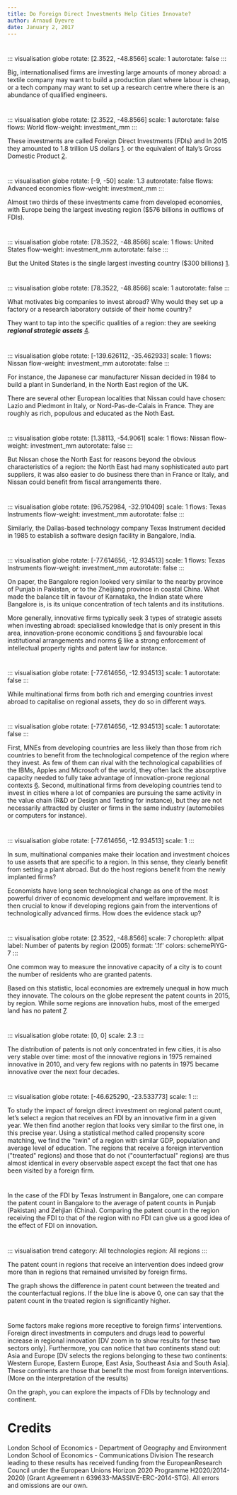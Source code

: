 ```yaml
---
title: Do Foreign Direct Investments Help Cities Innovate?
author: Arnaud Dyevre
date: January 2, 2017
---
```



#

::: visualisation globe
  rotate: [2.3522, -48.8566]
  scale: 1
  autorotate: false
:::

Big, internationalised firms are investing large amounts of money abroad: a textile company may want to build a production plant where labour is cheap, or a tech company may want to set up a research centre where there is an abundance of qualified engineers.

#
::: visualisation globe
  rotate: [2.3522, -48.8566]
  scale: 1
  autorotate: false
  flows: World
  flow-weight: investment_mm
:::

These investments are called Foreign Direct Investments (FDIs) and In 2015 they amounted to 1.8 trillion US dollars [1]. or the equivalent of Italy’s Gross Domestic Product [2].

[1]: http://unctad.org/en/pages/PublicationWebflyer.aspx?publicationid=1555 "UNCTAD 2016"

[2]: https://www.imf.org/external/pubs/ft/weo/2016/01/weodata/download.aspx "GDP estimates in 2016, IMF World Economic Outlook Database"

#

::: visualisation globe
  rotate: [-9, -50]
  scale: 1.3
  autorotate: false
  flows: Advanced economies
  flow-weight: investment_mm
:::

Almost two thirds of these investments came from developed economies, with Europe being the largest investing region ($576 billions in outflows of FDIs).

#

::: visualisation globe
  rotate: [78.3522, -48.8566]
  scale: 1
  flows: United States
  flow-weight: investment_mm
  autorotate: false
:::

But the United States is the single largest investing country ($300 billions) [1].


#

::: visualisation globe
  rotate: [78.3522, -48.8566]
  scale: 1
  autorotate: false
:::

What motivates big companies to invest abroad? Why would they set up a factory or a research laboratory outside of their home country?

They want to tap into the specific qualities of a region: they are seeking ***regional strategic assets*** [4]. 

#

::: visualisation globe
  rotate: [-139.626112, -35.462933]
  scale: 1
  flows: Nissan
  flow-weight: investment_mm
  autorotate: false
:::

For instance, the Japanese car manufacturer Nissan decided in 1984 to build a plant in Sunderland, in the North East region of the UK. 

There are several other European localities that Nissan could have chosen: Lazio and Piedmont in Italy, or Nord-Pas-de-Calais in France. They are roughly as rich, populous and educated as the Noth East.

#

::: visualisation globe
  rotate: [1.38113, -54.9061]
  scale: 1
  flows: Nissan
  flow-weight: investment_mm
  autorotate: false
:::

But Nissan chose the North East for reasons beyond the obvious characteristics of a region: the North East had many sophisticated auto part suppliers, it was also easier to do business there than in France or Italy, and Nissan could benefit from fiscal arrangements there.

#

::: visualisation globe
  rotate: [96.752984, -32.910409]
  scale: 1
  flows: Texas Instruments
  flow-weight: investment_mm
  autorotate: false
:::

Similarly, the Dallas-based technology company Texas Instrument decided in 1985 to establish a software design facility in Bangalore, India. 

#

::: visualisation globe
  rotate: [-77.614656, -12.934513]
  scale: 1
  flows: Texas Instruments
  flow-weight: investment_mm
  autorotate: false
:::

On paper, the Bangalore region looked very similar to the nearby province of Punjab in Pakistan, or to the Zheijiang province in coastal China. What made the balance tilt in favour of Karnataka, the Indian state where Bangalore is, is its unique concentration of tech talents and its institutions.

More generally, innovative firms typically seek 3 types of strategic assets when investing abroad: specialised knowledge that is only present in this area, innovation-prone economic conditions [5] and favourable local institutional arrangements and norms [6] like a strong enforcement of intellectual property rights and patent law for instance.

[4]: http://www.tandfonline.com/doi/abs/10.1080/09654313.2015.1129395?journalCode=ceps20 "Crescenzi, Pietrobelli & Rabelloti (2016)"

[5]: http://journals.sagepub.com/doi/abs/10.1068/a43492?id=a43492& "Crescenzi & Rodrigues-Pose (2011)"

[6]: https://global.oup.com/academic/product/architectures-of-knowledge-9780199253326?cc=fr&lang=en& "Amin & Cohendet (2004)"


#

::: visualisation globe
  rotate: [-77.614656, -12.934513]
  scale: 1
  autorotate: false
:::

While multinational firms from both rich and emerging countries invest abroad to capitalise on regional assets, they do so in different ways.

#

::: visualisation globe
  rotate: [-77.614656, -12.934513]
  scale: 1
  autorotate: false
:::

First, MNEs from developing countries are less likely than those from rich countries to benefit from the technological competence of the region where they invest. As few of them can rival with the technological capabilities of the IBMs, Apples and Microsoft of the world, they often lack the absorptive capacity needed to fully take advantage of innovation-prone regional contexts [6].
Second, multinational firms from developing countries tend to invest in cities where a lot of companies are pursuing the same activity in the value chain (R&D or Design and Testing for instance), but they are not necessarily attracted by cluster or firms in the same industry (automobiles or computers for instance). 


[6]: http://www.jstor.org/stable/2393553?seq=1#page_scan_tab_contents "Cohen and Levinthal (1990)"


#

::: visualisation globe
  rotate: [-77.614656, -12.934513]
  scale: 1
:::

In sum, multinational companies make their location and investment choices to use assets that are specific to a region. In this sense, they clearly benefit from setting a plant abroad. But do the host regions benefit from the newly implanted firms?

Economists have long seen technological change as one of the most powerful driver of economic development and welfare improvement. It is then crucial to know if developing regions gain from the interventions of technologically advanced firms. How does the evidence stack up?


#

::: visualisation globe
  rotate: [2.3522, -48.8566]
  scale: 7
  choropleth: allpat
  label: Number of patents by region (2005)
  format: '.1f'
  colors: schemePiYG-7
:::

One common way to measure the innovative capacity of a city is to count the number of residents who are granted patents.

Based on this statistic, local economies are extremely unequal in how much they innovate. The colours on the globe represent the patent counts in 2015, by region. While some regions are innovation hubs, most of the emerged land has no patent [7].

[7]: http://rosencrantz.berkeley.edu/ "Data from the US Patents and Trademark Office"

#

::: visualisation globe
  rotate: [0, 0]
  scale: 2.3
:::

The distribution of patents is not only concentrated in few cities, it is also very stable over time: most of the innovative regions in 1975 remained innovative in 2010, and very few regions with no patents in 1975 became innovative over the next four decades.


#

::: visualisation globe
  rotate: [-46.625290, -23.533773]
  scale: 1
:::

To study the impact of foreign direct investment on regional patent count, let’s select a region that receives an FDI by an innovative firm in a given year. We then find another region that looks very similar to the first one, in this precise year. 
Using a statistical method called propensity score matching, we find the "twin" of a region with similar GDP, population and average level of education. The regions that receive a foreign intervention ("treated" regions) and those that do not ("counterfactual" regions) are thus almost identical in every observable aspect except the fact that one has been visited by a foreign firm.

#

In the case of the FDI by Texas Instrument in Bangalore, one can compare the patent count in Bangalore to the average of patent counts in Punjab (Pakistan) and Zehjian (China). Comparing the patent count in the region receiving the FDI to that of the region with no FDI can give us a good idea of the effect of FDI on innovation.

#

::: visualisation trend
  category: All technologies
  region: All regions
:::

The patent count in regions that receive an intervention does indeed grow more than in regions that remained unvisited by foreign firms.

The graph shows the difference in patent count between the treated and the counterfactual regions. If the blue line is above 0, one can say that the patent count in the treated region is significantly higher.

#

Some factors make regions more receptive to foreign firms’ interventions. Foreign direct investments in computers and drugs lead to powerful increase in regional innovation [DV zoom in to show results for these two sectors only]. Furthermore, you can notice that two continents stand out: Asia and Europe [DV selects the regions belonging to these two continents: Western Europe, Eastern Europe, East Asia, Southeast Asia and South Asia]. These continents are those that benefit the most from foreign interventions. (More on the interpretation of the results)

On the graph, you can explore the impacts of FDIs by technology and continent.

# Credits

London School of Economics - Department of Geography and Environment
London School of Economics - Communications Division
The research leading to these results has received funding from the EuropeanResearch Council under the European Unions Horizon 2020 Programme H2020/2014-2020) (Grant Agreement n 639633-MASSIVE-ERC-2014-STG).
All errors and omissions are our own.
